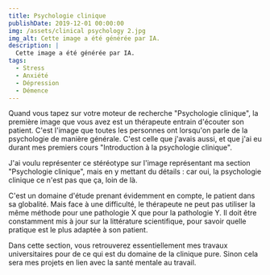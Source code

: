 ```yaml
---
title: Psychologie clinique
publishDate: 2019-12-01 00:00:00
img: /assets/clinical psychology 2.jpg
img_alt: Cette image a été générée par IA.
description: |
  Cette image a été générée par IA.
tags:
  - Stress
  - Anxiété
  - Dépression
  - Démence
---
```


Quand vous tapez sur votre moteur de recherche "Psychologie clinique", la première image que vous avez est un thérapeute entrain d'écouter son patient. C'est l'image que toutes les personnes ont lorsqu'on parle de la psychologie de manière générale. C'est celle que j'avais aussi, et que j'ai eu durant mes premiers cours "Introduction à la psychologie clinique".

J'ai voulu représenter ce stéréotype sur l'image représentant ma section "Psychologie clinique", mais en y mettant du détails : car oui, la psychologie clinique ce n'est pas que ça, loin de là.

C'est un domaine d'étude prenant évidemment en compte, le patient dans sa globalité. Mais face à une difficulté, le thérapeute ne peut pas utiliser la même méthode pour une pathologie X que pour la pathologie Y. Il doit être constamment mis à jour sur la littérature scientifique, pour savoir quelle pratique est le plus adaptée à son patient.

Dans cette section, vous retrouverez essentiellement mes travaux universitaires pour de ce qui est du domaine de la clinique pure. Sinon cela sera mes projets en lien avec la santé mentale au travail.
